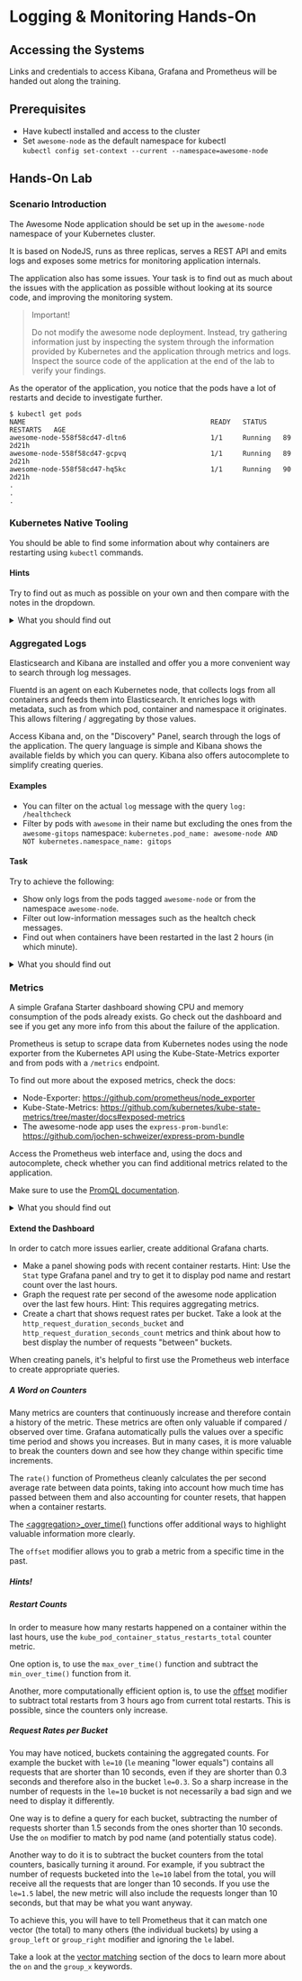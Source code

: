# Logging & Monitoring Hands-On

## Accessing the Systems

Links and credentials to access Kibana, Grafana and Prometheus will be handed out along the training.

## Prerequisites

- Have kubectl installed and access to the cluster
- Set `awesome-node` as the default namespace for kubectl\
  `kubectl config set-context --current --namespace=awesome-node`

## Hands-On Lab

### Scenario Introduction

The Awesome Node application should be set up in the `awesome-node` namespace of your Kubernetes cluster.

It is based on NodeJS, runs as three replicas, serves a REST API and emits logs and exposes some metrics for monitoring application internals.

The application also has some issues. Your task is to find out as much about the issues with the application as possible without looking at its source code, and improving the monitoring system.

> Important!
>
> Do not modify the awesome node deployment. Instead, try gathering information just by inspecting the system through the information provided by Kubernetes and the application through metrics and logs. Inspect the source code of the application at the end of the lab to verify your findings.

As the operator of the application, you notice that the pods have a lot of restarts and decide to investigate further.

```shell
$ kubectl get pods
NAME                                              READY   STATUS    RESTARTS   AGE
awesome-node-558f58cd47-dltn6                     1/1     Running   89         2d21h
awesome-node-558f58cd47-gcpvq                     1/1     Running   89         2d21h
awesome-node-558f58cd47-hq5kc                     1/1     Running   90         2d21h
.
.
.
```

### Kubernetes Native Tooling

You should be able to find some information about why containers are restarting using `kubectl` commands.

#### Hints

Try to find out as much as possible on your own and then compare with the notes in the dropdown.

<details>
<summary>What you should find out</summary>

##### Probes failing

Running `kubectl describe pod <POD-ID>` should display in the events, that readiness and liveness probes have failed. Liveness probe failure prompts Kubernetes to restart pods.

You'll also see that in this case the probe failed usually with a client timeout or connection reset by peer potentially giving you hints about the state of the TCP socket.

Describe also shows how the probes are defined. You'll see both probes accessing the same HTTP endpoint.

##### OOMKilled

When you use `kubectl describe`, the container section of the pod also shows a `State` and a `Last State` section. The last state section should tell you when the last restart happened and that the reason was `OOMKilled` (out of memory killed).

##### Events

If you check events using `kubectl get events` you will get the same info about probes failing as with the `kubectl describe` command.

##### Kubectl Logs

The `kubectl logs <POD-ID>` command can often give you valuable insights when issues are caused by internal problems of the application. In this case you'll mostly find log lines from the health check endpoint. The output is also hard to scan for valuable information.

##### What's Missing?

We cannot find any stack trace or other exception message in the logs. This is also due to the fact that the operating system immediately kills an application when it allocates too much memory (or tries to), and does not tell it that it's too much or that it's about to be killed.

We also just got information about the most recent restart of each pod and may assume the other restarts happened for the same reason, but cannot be certain.

</details>

### Aggregated Logs

Elasticsearch and Kibana are installed and offer you a more convenient way to search through log messages.

Fluentd is an agent on each Kubernetes node, that collects logs from all containers and feeds them into Elasticsearch. It enriches logs with metadata, such as from which pod, container and namespace it originates. This allows filtering / aggregating by those values.

Access Kibana and, on the "Discovery" Panel, search through the logs of the application.
The query language is simple and Kibana shows the available fields by which you can query.
Kibana also offers autocomplete to simplify creating queries.

#### Examples

- You can filter on the actual `log` message with the query `log: /healthcheck`
- Filter by pods with `awesome` in their name but excluding the ones from the `awesome-gitops` namespace: `kubernetes.pod_name: awesome-node AND NOT kubernetes.namespace_name: gitops`

#### Task

Try to achieve the following:

- Show only logs from the pods tagged `awesome-node` or from the namespace `awesome-node`.
- Filter out low-information messages such as the healtch check messages.
- Find out when containers have been restarted in the last 2 hours (in which minute).

<details>
<summary>What you should find out</summary>

##### Restarts

In Kibana, there are only hints to restarts from the server startup message `Example app listening on port 8080`. This gives us an indication about when restarts happened over an arbitrary time-point.

An observer might notice that, in some cases, the last message logged was of type `preHealthCheckWithAllocation` which is usually followed by a `postHealthCheckWithAllocation` log message, indicating where the issue may be in the code.

If you filter out those health check log messages, you should find the more relevant messages much more easily.

</details>

### Metrics

A simple Grafana Starter dashboard showing CPU and memory consumption of the pods already exists. Go check out the dashboard and see if you get any more info from this about the failure of the application.

Prometheus is setup to scrape data from Kubernetes nodes using the node exporter from the Kubernetes API using the Kube-State-Metrics exporter and from pods with a `/metrics` endpoint.

To find out more about the exposed metrics, check the docs:

- Node-Exporter: <https://github.com/prometheus/node_exporter>
- Kube-State-Metrics: <https://github.com/kubernetes/kube-state-metrics/tree/master/docs#exposed-metrics>
- The awesome-node app uses the `express-prom-bundle`: <https://github.com/jochen-schweizer/express-prom-bundle>

Access the Prometheus web interface and, using the docs and autocomplete, check whether you can find additional metrics related to the application.

Make sure to use the [PromQL documentation](https://prometheus.io/docs/prometheus/latest/querying/basics/).

<details>
<summary>What you should find out</summary>

##### Charts

The sawtooth-shaped curve on the memory chart should indicate rather clearly, that there's a memory leak in the application, with memory constantly rising until the process is killed and restarted.

Using Prometheus, you may find the `kube_pod_container_status_restarts_total` metric, which tells you about restarts.

Using `kube_pod_container_status_restarts_total{namespace="awesome-node"}` you may restrict to showing only restarts from the `awesome-node` namespace.

</details>

#### Extend the Dashboard

In order to catch more issues earlier, create additional Grafana charts.

- Make a panel showing pods with recent container restarts. Hint: Use the `Stat` type Grafana panel and try to get it to display pod name and restart count over the last hours.
- Graph the request rate per second of the awesome node application over the last few hours. Hint: This requires aggregating metrics.
- Create a chart that shows request rates per bucket. Take a look at the `http_request_duration_seconds_bucket` and `http_request_duration_seconds_count` metrics and think about how to best display the number of requests "between" buckets.

When creating panels, it's helpful to first use the Prometheus web interface to create appropriate queries.

##### A Word on Counters

Many metrics are counters that continuously increase and therefore contain a history of the metric. These metrics are often only valuable if compared / observed over time. Grafana automatically pulls the values over a specific time period and shows you increases. But in many cases, it is more valuable to break the counters down and see how they change within specific time increments.

The `rate()` function of Prometheus cleanly calculates the per second average rate between data points, taking into account how much time has passed between them and also accounting for counter resets, that happen when a container restarts.

The [\<aggregation\>\_over_time()](https://prometheus.io/docs/prometheus/latest/querying/functions/#aggregation_over_time) functions offer additional ways to highlight valuable information more clearly.

The `offset` modifier allows you to grab a metric from a specific time in the past.

##### Hints!

##### Restart Counts

In order to measure how many restarts happened on a container within the last hours, use the `kube_pod_container_status_restarts_total` counter metric.

One option is, to use the `max_over_time()` function and subtract the `min_over_time()` function from it.

Another, more computationally efficient option is, to use the [offset](https://prometheus.io/docs/prometheus/latest/querying/basics/#offset-modifier) modifier to subtract total restarts from 3 hours ago from current total restarts. This is possible, since the counters only increase.

##### Request Rates per Bucket

You may have noticed, buckets containing the aggregated counts. For example the bucket with `le=10` (`le` meaning "lower equals") contains all requests that are shorter than 10 seconds, even if they are shorter than 0.3 seconds and therefore also in the bucket `le=0.3`. So a sharp increase in the number of requests in the `le=10` bucket is not necessarily a bad sign and we need to display it differently.

One way is to define a query for each bucket, subtracting the number of requests shorter than 1.5 seconds from the ones shorter than 10 seconds.
Use the `on` modifier to match by pod name (and potentially status code).

Another way to do it is to subtract the bucket counters from the total counters, basically turning it around. For example, if you subtract the number of requests bucketed into the `le=10` label from the total, you will receive all the requests that are longer than 10 seconds. If you use the `le=1.5` label, the new metric will also include the requests longer than 10 seconds, but that may be what you want anyway.

To achieve this, you will have to tell Prometheus that it can match one vector (the total) to many others (the individual buckets) by using a `group_left` or `group_right` modifier and ignoring the `le` label.

Take a look at the [vector matching](https://prometheus.io/docs/prometheus/latest/querying/operators/#vector-matching) section of the docs to learn more about the `on` and the `group_x` keywords.
